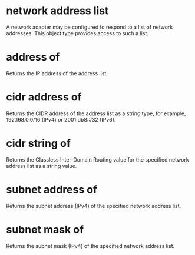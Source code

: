# network address list

A network adapter may be configured to respond to a list of network addresses. This object type provides access to such a list.

# address of <network address list>

Returns the IP address of the address list.

# cidr address of <network address list>

Returns the CIDR address of the address list as a string type, for example, 192.168.0.0/16 (IPv4) or 2001:db8::/32 (IPv6).

# cidr string of <network address list>

Returns the Classless Inter-Domain Routing value for the specified network address list as a string value.

# subnet address of <network address list>

Returns the subnet address (IPv4) of the specified network address list.

# subnet mask of <network address list>

Returns the subnet mask (IPv4) of the specified network address list.
